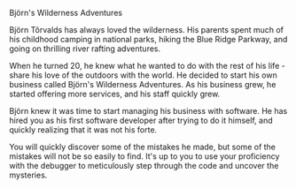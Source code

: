 Björn's Wilderness Adventures


Björn Tôrvalds has always loved the wilderness. His parents spent much of his childhood camping in national parks, hiking the Blue Ridge Parkway, and going on thrilling river rafting adventures.

When he turned 20, he knew what he wanted to do with the rest of his life - share his love of the outdoors with the world. He decided to start his own business called Björn's Wilderness Adventures. As his business grew, he started offering more services, and his staff quickly grew.

Björn knew it was time to start managing his business with software. He has hired you as his first software developer after trying to do it himself, and quickly realizing that it was not his forte.

You will quickly discover some of the mistakes he made, but some of the mistakes will not be so easily to find. It's up to you to use your proficiency with the debugger to meticulously step through the code and uncover the mysteries.
